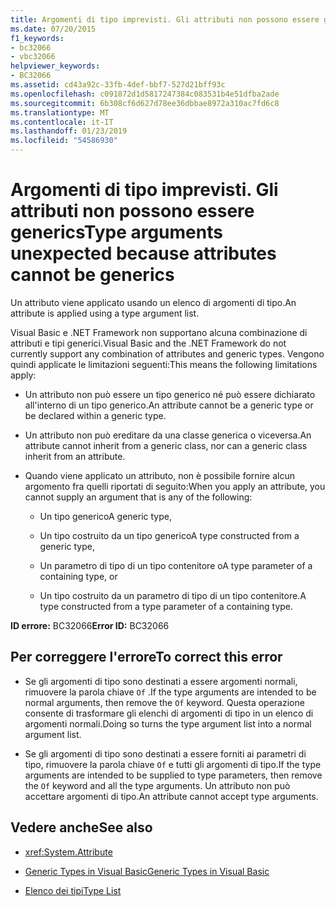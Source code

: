 ```yaml
---
title: Argomenti di tipo imprevisti. Gli attributi non possono essere generics
ms.date: 07/20/2015
f1_keywords:
- bc32066
- vbc32066
helpviewer_keywords:
- BC32066
ms.assetid: cd43a92c-33fb-4def-bbf7-527d21bff93c
ms.openlocfilehash: c091872d1d5817247384c083531b4e51dfba2ade
ms.sourcegitcommit: 6b308cf6d627d78ee36dbbae8972a310ac7fd6c8
ms.translationtype: MT
ms.contentlocale: it-IT
ms.lasthandoff: 01/23/2019
ms.locfileid: "54586930"
---
```

# <a name="type-arguments-unexpected-because-attributes-cannot-be-generics"></a><span data-ttu-id="fbc01-102">Argomenti di tipo imprevisti. Gli attributi non possono essere generics</span><span class="sxs-lookup"><span data-stu-id="fbc01-102">Type arguments unexpected because attributes cannot be generics</span></span>
<span data-ttu-id="fbc01-103">Un attributo viene applicato usando un elenco di argomenti di tipo.</span><span class="sxs-lookup"><span data-stu-id="fbc01-103">An attribute is applied using a type argument list.</span></span>  
  
 <span data-ttu-id="fbc01-104">Visual Basic e .NET Framework non supportano alcuna combinazione di attributi e tipi generici.</span><span class="sxs-lookup"><span data-stu-id="fbc01-104">Visual Basic and the .NET Framework do not currently support any combination of attributes and generic types.</span></span> <span data-ttu-id="fbc01-105">Vengono quindi applicate le limitazioni seguenti:</span><span class="sxs-lookup"><span data-stu-id="fbc01-105">This means the following limitations apply:</span></span>  
  
-   <span data-ttu-id="fbc01-106">Un attributo non può essere un tipo generico né può essere dichiarato all'interno di un tipo generico.</span><span class="sxs-lookup"><span data-stu-id="fbc01-106">An attribute cannot be a generic type or be declared within a generic type.</span></span>  
  
-   <span data-ttu-id="fbc01-107">Un attributo non può ereditare da una classe generica o viceversa.</span><span class="sxs-lookup"><span data-stu-id="fbc01-107">An attribute cannot inherit from a generic class, nor can a generic class inherit from an attribute.</span></span>  
  
-   <span data-ttu-id="fbc01-108">Quando viene applicato un attributo, non è possibile fornire alcun argomento fra quelli riportati di seguito:</span><span class="sxs-lookup"><span data-stu-id="fbc01-108">When you apply an attribute, you cannot supply an argument that is any of the following:</span></span>  
  
    -   <span data-ttu-id="fbc01-109">Un tipo generico</span><span class="sxs-lookup"><span data-stu-id="fbc01-109">A generic type,</span></span>  
  
    -   <span data-ttu-id="fbc01-110">Un tipo costruito da un tipo generico</span><span class="sxs-lookup"><span data-stu-id="fbc01-110">A type constructed from a generic type,</span></span>  
  
    -   <span data-ttu-id="fbc01-111">Un parametro di tipo di un tipo contenitore o</span><span class="sxs-lookup"><span data-stu-id="fbc01-111">A type parameter of a containing type, or</span></span>  
  
    -   <span data-ttu-id="fbc01-112">Un tipo costruito da un parametro di tipo di un tipo contenitore.</span><span class="sxs-lookup"><span data-stu-id="fbc01-112">A type constructed from a type parameter of a containing type.</span></span>  
  
 <span data-ttu-id="fbc01-113">**ID errore:** BC32066</span><span class="sxs-lookup"><span data-stu-id="fbc01-113">**Error ID:** BC32066</span></span>  
  
## <a name="to-correct-this-error"></a><span data-ttu-id="fbc01-114">Per correggere l'errore</span><span class="sxs-lookup"><span data-stu-id="fbc01-114">To correct this error</span></span>  
  
-   <span data-ttu-id="fbc01-115">Se gli argomenti di tipo sono destinati a essere argomenti normali, rimuovere la parola chiave `Of` .</span><span class="sxs-lookup"><span data-stu-id="fbc01-115">If the type arguments are intended to be normal arguments, then remove the `Of` keyword.</span></span> <span data-ttu-id="fbc01-116">Questa operazione consente di trasformare gli elenchi di argomenti di tipo in un elenco di argomenti normali.</span><span class="sxs-lookup"><span data-stu-id="fbc01-116">Doing so turns the type argument list into a normal argument list.</span></span>  
  
-   <span data-ttu-id="fbc01-117">Se gli argomenti di tipo sono destinati a essere forniti ai parametri di tipo, rimuovere la parola chiave `Of` e tutti gli argomenti di tipo.</span><span class="sxs-lookup"><span data-stu-id="fbc01-117">If the type arguments are intended to be supplied to type parameters, then remove the `Of` keyword and all the type arguments.</span></span> <span data-ttu-id="fbc01-118">Un attributo non può accettare argomenti di tipo.</span><span class="sxs-lookup"><span data-stu-id="fbc01-118">An attribute cannot accept type arguments.</span></span>  
  
## <a name="see-also"></a><span data-ttu-id="fbc01-119">Vedere anche</span><span class="sxs-lookup"><span data-stu-id="fbc01-119">See also</span></span>
- <xref:System.Attribute>

- [<span data-ttu-id="fbc01-120">Generic Types in Visual Basic</span><span class="sxs-lookup"><span data-stu-id="fbc01-120">Generic Types in Visual Basic</span></span>](../../visual-basic/programming-guide/language-features/data-types/generic-types.md)
- [<span data-ttu-id="fbc01-121">Elenco dei tipi</span><span class="sxs-lookup"><span data-stu-id="fbc01-121">Type List</span></span>](../../visual-basic/language-reference/statements/type-list.md)
